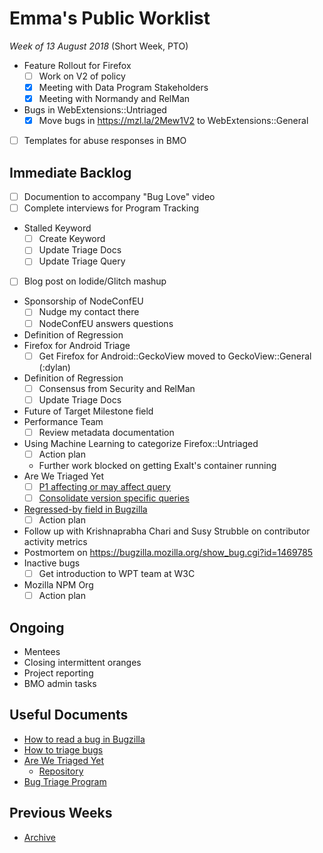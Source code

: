 # Emma's Public Worklist

_Week of 13 August 2018_ (Short Week, PTO)

* Feature Rollout for Firefox
  - [ ] Work on V2 of policy
  - [x] Meeting with Data Program Stakeholders
  - [x] Meeting with Normandy and RelMan
* Bugs in WebExtensions::Untriaged
  - [x] Move bugs in https://mzl.la/2Mew1V2 to WebExtensions::General
* [ ] Templates for abuse responses in BMO

## Immediate Backlog
* [ ] Documention to accompany "Bug Love" video
* [ ] Complete interviews for Program Tracking
* Stalled Keyword
  - [ ] Create Keyword
  - [ ] Update Triage Docs
  - [ ] Update Triage Query
* [ ] Blog post on Iodide/Glitch mashup
* Sponsorship of NodeConfEU
  - [ ] Nudge my contact there
  - [ ] NodeConfEU answers questions
* Definition of Regression
* Firefox for Android Triage
  - [ ] Get Firefox for Android::GeckoView moved to GeckoView::General (:dylan)
* Definition of Regression
  - [ ] Consensus from Security and RelMan
  - [ ] Update Triage Docs 
* Future of Target Milestone field
* Performance Team 
  - [ ] Review metadata documentation
* Using Machine Learning to categorize Firefox::Untriaged 
  - [ ] Action plan
  - Further work blocked on getting Exalt's container running
* Are We Triaged Yet
  - [ ] [P1 affecting or may affect query](https://github.com/emceeaich/are-we-triaged-yet/issues/38)
  - [ ] [Consolidate version specific queries](https://github.com/emceeaich/are-we-triaged-yet/issues/43)
* [Regressed-by field in Bugzilla](https://bugzilla.mozilla.org/show_bug.cgi?id=1461492)
  - [ ] Action plan
* Follow up with Krishnaprabha Chari and Susy Strubble on contributor activity metrics
* Postmortem on https://bugzilla.mozilla.org/show_bug.cgi?id=1469785
* Inactive bugs
  - [ ] Get introduction to WPT team at W3C
* Mozilla NPM Org
  - [ ] Action plan

## Ongoing

* Mentees
* Closing intermittent oranges
* Project reporting
* BMO admin tasks

## Useful Documents

* [How to read a bug in Bugzilla](https://www.youtube.com/watch?v=9_2k4RIrM_o)
* [How to triage bugs](https://github.com/mozilla/bug-handling/blob/master/policy/triage-bugzilla.md)
* [Are We Triaged Yet](https://are-we-triaged-yet.herokuapp.com/) 
  * [Repository](https://github.com/emceeaich/are-we-triaged-yet)
* [Bug Triage Program](https://wiki.mozilla.org/Bug_Triage)

## Previous Weeks
* [Archive](/emceeaich/what-is-emma-working-on/archive.md)
